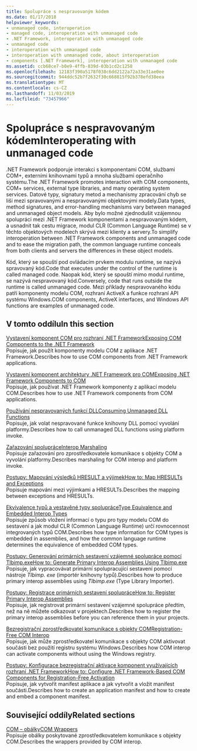 ```yaml
---
title: Spolupráce s nespravovaným kódem
ms.date: 01/17/2018
helpviewer_keywords:
- unmanaged code, interoperation
- managed code, interoperation with unmanaged code
- .NET Framework, interoperation with unmanaged code
- unmanaged code
- interoperation with unmanaged code
- interoperation with unmanaged code, about interoperation
- components [.NET Framework], interoperation with unmanaged code
ms.assetid: ccb68ce7-b0e9-4ffb-839d-03b1cd2c1258
ms.openlocfilehash: 12183f390a5178f038c6dd2122a72a33e31ae0ee
ms.sourcegitcommit: 944ddc52b7f2632f30c668815f92b378efd38eea
ms.translationtype: MT
ms.contentlocale: cs-CZ
ms.lasthandoff: 11/03/2019
ms.locfileid: "73457966"
---
```

# <a name="interoperating-with-unmanaged-code"></a><span data-ttu-id="fe2dd-102">Spolupráce s nespravovaným kódem</span><span class="sxs-lookup"><span data-stu-id="fe2dd-102">Interoperating with unmanaged code</span></span>

<span data-ttu-id="fe2dd-103">.NET Framework podporuje interakci s komponentami COM, službami COM+, externími knihovnami typů a mnoha službami operačního systému.</span><span class="sxs-lookup"><span data-stu-id="fe2dd-103">The .NET Framework promotes interaction with COM components, COM+ services, external type libraries, and many operating system services.</span></span> <span data-ttu-id="fe2dd-104">Datové typy, signatury metod a mechanismy zpracování chyb se liší mezi spravovanými a nespravovanými objektovými modely.</span><span class="sxs-lookup"><span data-stu-id="fe2dd-104">Data types, method signatures, and error-handling mechanisms vary between managed and unmanaged object models.</span></span> <span data-ttu-id="fe2dd-105">Aby bylo možné zjednodušit vzájemnou spolupráci mezi .NET Framework komponentami a nespravovaným kódem, a usnadnit tak cestu migrace, modul CLR (Common Language Runtime) se v těchto objektových modelech skrývá mezi klienty a servery.</span><span class="sxs-lookup"><span data-stu-id="fe2dd-105">To simplify interoperation between .NET Framework components and unmanaged code and to ease the migration path, the common language runtime conceals from both clients and servers the differences in these object models.</span></span>

<span data-ttu-id="fe2dd-106">Kód, který se spouští pod ovládacím prvkem modulu runtime, se nazývá spravovaný kód.</span><span class="sxs-lookup"><span data-stu-id="fe2dd-106">Code that executes under the control of the runtime is called managed code.</span></span> <span data-ttu-id="fe2dd-107">Naopak kód, který se spouští mimo modul runtime, se nazývá nespravovaný kód.</span><span class="sxs-lookup"><span data-stu-id="fe2dd-107">Conversely, code that runs outside the runtime is called unmanaged code.</span></span> <span data-ttu-id="fe2dd-108">Mezi příklady nespravovaného kódu patří komponenty modelu COM, rozhraní ActiveX a funkce rozhraní API systému Windows.</span><span class="sxs-lookup"><span data-stu-id="fe2dd-108">COM components, ActiveX interfaces, and Windows API functions are examples of unmanaged code.</span></span>

## <a name="in-this-section"></a><span data-ttu-id="fe2dd-109">V tomto oddílu</span><span class="sxs-lookup"><span data-stu-id="fe2dd-109">In this section</span></span>

[<span data-ttu-id="fe2dd-110">Vystavení komponent COM pro rozhraní .NET Framework</span><span class="sxs-lookup"><span data-stu-id="fe2dd-110">Exposing COM Components to the .NET Framework</span></span>](exposing-com-components.md)  
<span data-ttu-id="fe2dd-111">Popisuje, jak použít komponenty modelu COM z aplikace .NET Framework.</span><span class="sxs-lookup"><span data-stu-id="fe2dd-111">Describes how to use COM components from .NET Framework applications.</span></span>

[<span data-ttu-id="fe2dd-112">Vystavení komponent architektury .NET Framework pro COM</span><span class="sxs-lookup"><span data-stu-id="fe2dd-112">Exposing .NET Framework Components to COM</span></span>](exposing-dotnet-components-to-com.md)  
<span data-ttu-id="fe2dd-113">Popisuje, jak používat .NET Framework komponenty z aplikací modelu COM.</span><span class="sxs-lookup"><span data-stu-id="fe2dd-113">Describes how to use .NET Framework components from COM applications.</span></span>

[<span data-ttu-id="fe2dd-114">Používání nespravovaných funkcí DLL</span><span class="sxs-lookup"><span data-stu-id="fe2dd-114">Consuming Unmanaged DLL Functions</span></span>](consuming-unmanaged-dll-functions.md)  
<span data-ttu-id="fe2dd-115">Popisuje, jak volat nespravované funkce knihovny DLL pomocí vyvolání platformy.</span><span class="sxs-lookup"><span data-stu-id="fe2dd-115">Describes how to call unmanaged DLL functions using platform invoke.</span></span>

[<span data-ttu-id="fe2dd-116">Zařazování spolupráce</span><span class="sxs-lookup"><span data-stu-id="fe2dd-116">Interop Marshaling</span></span>](interop-marshaling.md)  
<span data-ttu-id="fe2dd-117">Popisuje zařazování pro zprostředkovatele komunikace s objekty COM a vyvolání platformy.</span><span class="sxs-lookup"><span data-stu-id="fe2dd-117">Describes marshaling for COM interop and platform invoke.</span></span>

[<span data-ttu-id="fe2dd-118">Postupy: Mapování výsledků HRESULT a výjimek</span><span class="sxs-lookup"><span data-stu-id="fe2dd-118">How to: Map HRESULTs and Exceptions</span></span>](how-to-map-hresults-and-exceptions.md)  
<span data-ttu-id="fe2dd-119">Popisuje mapování mezi výjimkami a HRESULTs.</span><span class="sxs-lookup"><span data-stu-id="fe2dd-119">Describes the mapping between exceptions and HRESULTs.</span></span>

[<span data-ttu-id="fe2dd-120">Ekvivalence typů a vestavěné typy spolupráce</span><span class="sxs-lookup"><span data-stu-id="fe2dd-120">Type Equivalence and Embedded Interop Types</span></span>](type-equivalence-and-embedded-interop-types.md)  
<span data-ttu-id="fe2dd-121">Popisuje způsob vložení informací o typu pro typy modelu COM do sestavení a jak modul CLR (Common Language Runtime) určí rovnocennost integrovaných typů COM.</span><span class="sxs-lookup"><span data-stu-id="fe2dd-121">Describes how type information for COM types is embedded in assemblies, and how the common language runtime determines the equivalence of embedded COM types.</span></span>

[<span data-ttu-id="fe2dd-122">Postupy: Generování primárních sestavení vzájemné spolupráce pomocí Tlbimp.exe</span><span class="sxs-lookup"><span data-stu-id="fe2dd-122">How to: Generate Primary Interop Assemblies Using Tlbimp.exe</span></span>](how-to-generate-primary-interop-assemblies-using-tlbimp-exe.md)  
<span data-ttu-id="fe2dd-123">Popisuje, jak vypracovávat primární spolupracující sestavení pomocí nástroje *Tlbimp. exe* (importér knihovny typů).</span><span class="sxs-lookup"><span data-stu-id="fe2dd-123">Describes how to produce primary interop assemblies using *Tlbimp.exe* (Type Library Importer).</span></span>

[<span data-ttu-id="fe2dd-124">Postupy: Registrace primárních sestavení spolupráce</span><span class="sxs-lookup"><span data-stu-id="fe2dd-124">How to: Register Primary Interop Assemblies</span></span>](how-to-register-primary-interop-assemblies.md)  
<span data-ttu-id="fe2dd-125">Popisuje, jak registrovat primární sestavení vzájemné spolupráce předtím, než na ně můžete odkazovat v projektech.</span><span class="sxs-lookup"><span data-stu-id="fe2dd-125">Describes how to register the primary interop assemblies before you can reference them in your projects.</span></span>

[<span data-ttu-id="fe2dd-126">Bezregistrační zprostředkovatel komunikace s objekty COM</span><span class="sxs-lookup"><span data-stu-id="fe2dd-126">Registration-Free COM Interop</span></span>](registration-free-com-interop.md)  
<span data-ttu-id="fe2dd-127">Popisuje, jak může zprostředkovatel komunikace s objekty COM aktivovat součásti bez použití registru systému Windows.</span><span class="sxs-lookup"><span data-stu-id="fe2dd-127">Describes how COM interop can activate components without using the Windows registry.</span></span>

[<span data-ttu-id="fe2dd-128">Postupy: Konfigurace bezregistrační aktivace komponent využívajících rozhraní .NET Framework</span><span class="sxs-lookup"><span data-stu-id="fe2dd-128">How to: Configure .NET Framework-Based COM Components for Registration-Free Activation</span></span>](configure-net-framework-based-com-components-for-reg.md)  
<span data-ttu-id="fe2dd-129">Popisuje, jak vytvořit manifest aplikace a jak vytvořit a vložit manifest součásti.</span><span class="sxs-lookup"><span data-stu-id="fe2dd-129">Describes how to create an application manifest and how to create and embed a component manifest.</span></span>

## <a name="related-sections"></a><span data-ttu-id="fe2dd-130">Související oddíly</span><span class="sxs-lookup"><span data-stu-id="fe2dd-130">Related sections</span></span>

[<span data-ttu-id="fe2dd-131">COM – obálky</span><span class="sxs-lookup"><span data-stu-id="fe2dd-131">COM Wrappers</span></span>](../../standard/native-interop/com-wrappers.md)  
<span data-ttu-id="fe2dd-132">Popisuje obálky poskytované zprostředkovatelem komunikace s objekty COM.</span><span class="sxs-lookup"><span data-stu-id="fe2dd-132">Describes the wrappers provided by COM interop.</span></span>
